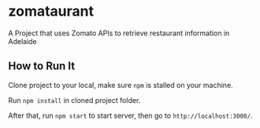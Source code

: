 # zomataurant
A Project that uses Zomato APIs to retrieve restaurant information in Adelaide

## How to Run It
Clone project to your local, make sure `npm` is stalled on your machine.

Run `npm install` in cloned project folder.

After that, run `npm start` to start server, then go to `http://localhost:3000/`.